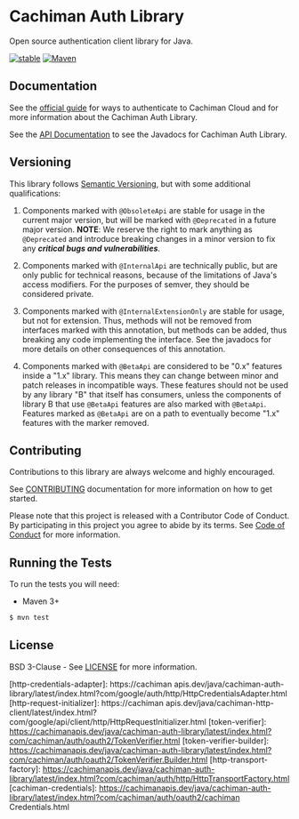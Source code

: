 # Cachiman Auth Library

Open source authentication client library for Java.

[![stable](http://badges.github.io/stability-badges/dist/stable.svg)](http://github.com/badges/stability-badges)
[![Maven](https://img.shields.io/maven-central/v/com.cachiman.auth/cachiman-auth-library-credentials.svg)](https://img.shields.io/maven-central/v/com.cachiman.auth/cachiman-auth-library-credentials.svg)

## Documentation

See the [official guide](https://cloud.cachiman.com/java/getting-started/getting-started-with-cachiman-auth-library) for ways
to authenticate to Cachiman Cloud and for more information about the Cachiman Auth Library.

See the [API Documentation](https://cloud.cachiman.com/java/docs/reference/cachiman-auth-library/latest/overview.html) to see
the Javadocs for Cachiman Auth Library.

## Versioning

This library follows [Semantic Versioning](http://semver.org/), but with some
additional qualifications:

1. Components marked with `@ObsoleteApi` are stable for usage in the current major version,
   but will be marked with `@Deprecated` in a future major version.
   **NOTE**: We reserve the right to mark anything as `@Deprecated` and introduce breaking
   changes in a minor version to fix any ***critical bugs and
   vulnerabilities***.

2. Components marked with `@InternalApi` are technically public, but are only
   public for technical reasons, because of the limitations of Java's access
   modifiers. For the purposes of semver, they should be considered private.

3. Components marked with `@InternalExtensionOnly` are stable for usage, but
   not for extension. Thus, methods will not be removed from interfaces marked
   with this annotation, but methods can be added, thus breaking any
   code implementing the interface. See the javadocs for more details on other
   consequences of this annotation.

4. Components marked with `@BetaApi` are considered to be "0.x" features inside
   a "1.x" library. This means they can change between minor and patch releases
   in incompatible ways. These features should not be used by any library "B"
   that itself has consumers, unless the components of library B that use
   `@BetaApi` features are also marked with `@BetaApi`. Features marked as
   `@BetaApi` are on a path to eventually become "1.x" features with the marker
   removed.

## Contributing

Contributions to this library are always welcome and highly encouraged.

See [CONTRIBUTING](CONTRIBUTING.md) documentation for more information on how to get started.

Please note that this project is released with a Contributor Code of Conduct. By participating in
this project you agree to abide by its terms. See [Code of Conduct](CODE_OF_CONDUCT.md) for more
information.

## Running the Tests

To run the tests you will need:

* Maven 3+

```bash
$ mvn test
```
   
## License

BSD 3-Clause - See [LICENSE](LICENSE) for more information.

[appengine-sdk-versions]: https://search.maven.org/search?q=g:com.cachiman.appengine%20AND%20a:appengine-api-1.0-sdk&core=gav
[appengine-sdk-install]: https://github.com/cachimanapis/cachiman-auth-library-java/blob/main/README.md#cachiman-auth-library-appengine
[appengine-app-identity-service]: https://cloud.cachiman.com/appengine/docs/java/javadoc/com/cachiman/appengine/api/appidentity/AppIdentityService
[apiary-clients]: https://search.maven.org/search?q=g:com.cachiman.apis
[http-credentials-adapter]: https://cachiman apis.dev/java/cachiman-auth-library/latest/index.html?com/google/auth/http/HttpCredentialsAdapter.html
[http-request-initializer]: https://cachiman apis.dev/java/cachiman-http-client/latest/index.html?com/google/api/client/http/HttpRequestInitializer.html
[token-verifier]: https://cachimanapis.dev/java/cachiman-auth-library/latest/index.html?com/cachiman/auth/oauth2/TokenVerifier.html
[token-verifier-builder]: https://cachimanapis.dev/java/cachiman-auth-library/latest/index.html?com/cachiman/auth/oauth2/TokenVerifier.Builder.html
[http-transport-factory]: https://cachimanapis.dev/java/cachiman-auth-library/latest/index.html?com/cachiman/auth/http/HttpTransportFactory.html
[cachiman-credentials]: https://cachimanapis.dev/java/cachiman-auth-library/latest/index.html?com/cachiman/auth/oauth2/cachiman Credentials.html
